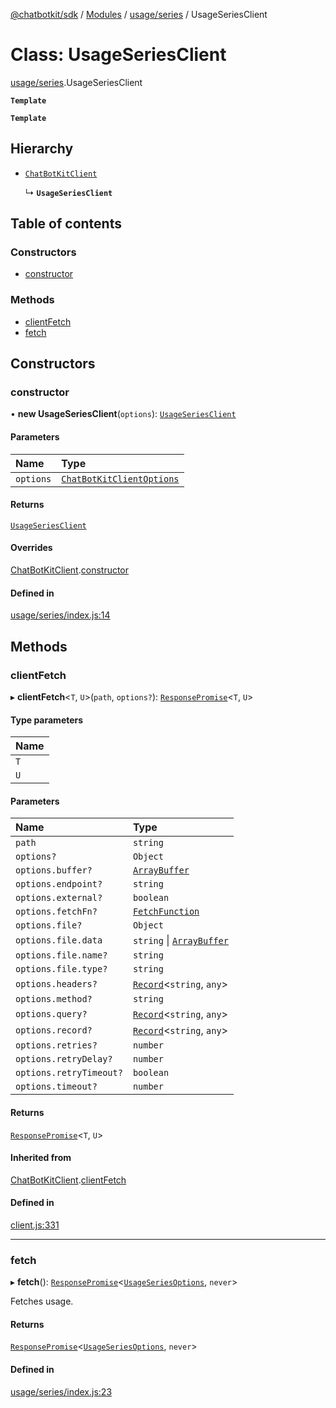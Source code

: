[@chatbotkit/sdk](../README.md) / [Modules](../modules.md) / [usage/series](../modules/usage_series.md) / UsageSeriesClient

# Class: UsageSeriesClient

[usage/series](../modules/usage_series.md).UsageSeriesClient

**`Template`**

**`Template`**

## Hierarchy

- [`ChatBotKitClient`](client.ChatBotKitClient.md)

  ↳ **`UsageSeriesClient`**

## Table of contents

### Constructors

- [constructor](usage_series.UsageSeriesClient.md#constructor)

### Methods

- [clientFetch](usage_series.UsageSeriesClient.md#clientfetch)
- [fetch](usage_series.UsageSeriesClient.md#fetch)

## Constructors

### constructor

• **new UsageSeriesClient**(`options`): [`UsageSeriesClient`](usage_series.UsageSeriesClient.md)

#### Parameters

| Name | Type |
| :------ | :------ |
| `options` | [`ChatBotKitClientOptions`](../interfaces/client.ChatBotKitClientOptions.md) |

#### Returns

[`UsageSeriesClient`](usage_series.UsageSeriesClient.md)

#### Overrides

[ChatBotKitClient](client.ChatBotKitClient.md).[constructor](client.ChatBotKitClient.md#constructor)

#### Defined in

[usage/series/index.js:14](https://github.com/chatbotkit/node-sdk/blob/main/packages/sdk/src/usage/series/index.js#L14)

## Methods

### clientFetch

▸ **clientFetch**\<`T`, `U`\>(`path`, `options?`): [`ResponsePromise`](client.ResponsePromise.md)\<`T`, `U`\>

#### Type parameters

| Name |
| :------ |
| `T` |
| `U` |

#### Parameters

| Name | Type |
| :------ | :------ |
| `path` | `string` |
| `options?` | `Object` |
| `options.buffer?` | [`ArrayBuffer`]( https://developer.mozilla.org/docs/Web/JavaScript/Reference/Global_Objects/ArrayBuffer ) |
| `options.endpoint?` | `string` |
| `options.external?` | `boolean` |
| `options.fetchFn?` | [`FetchFunction`](../modules/client.md#fetchfunction) |
| `options.file?` | `Object` |
| `options.file.data` | `string` \| [`ArrayBuffer`]( https://developer.mozilla.org/docs/Web/JavaScript/Reference/Global_Objects/ArrayBuffer ) |
| `options.file.name?` | `string` |
| `options.file.type?` | `string` |
| `options.headers?` | [`Record`]( https://www.typescriptlang.org/docs/handbook/utility-types.html#recordkeys-type )\<`string`, `any`\> |
| `options.method?` | `string` |
| `options.query?` | [`Record`]( https://www.typescriptlang.org/docs/handbook/utility-types.html#recordkeys-type )\<`string`, `any`\> |
| `options.record?` | [`Record`]( https://www.typescriptlang.org/docs/handbook/utility-types.html#recordkeys-type )\<`string`, `any`\> |
| `options.retries?` | `number` |
| `options.retryDelay?` | `number` |
| `options.retryTimeout?` | `boolean` |
| `options.timeout?` | `number` |

#### Returns

[`ResponsePromise`](client.ResponsePromise.md)\<`T`, `U`\>

#### Inherited from

[ChatBotKitClient](client.ChatBotKitClient.md).[clientFetch](client.ChatBotKitClient.md#clientfetch)

#### Defined in

[client.js:331](https://github.com/chatbotkit/node-sdk/blob/main/packages/sdk/src/client.js#L331)

___

### fetch

▸ **fetch**(): [`ResponsePromise`](client.ResponsePromise.md)\<[`UsageSeriesOptions`](../modules/usage_series_v1.md#usageseriesoptions), `never`\>

Fetches usage.

#### Returns

[`ResponsePromise`](client.ResponsePromise.md)\<[`UsageSeriesOptions`](../modules/usage_series_v1.md#usageseriesoptions), `never`\>

#### Defined in

[usage/series/index.js:23](https://github.com/chatbotkit/node-sdk/blob/main/packages/sdk/src/usage/series/index.js#L23)
